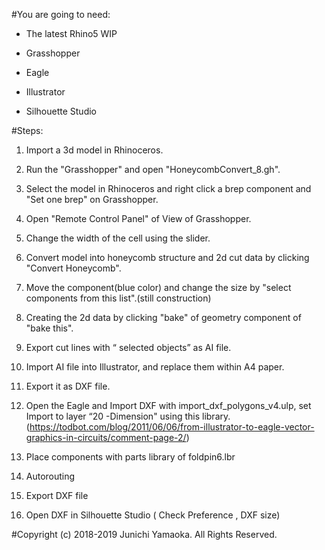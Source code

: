#You are going to need:

* The latest Rhino5 WIP

* Grasshopper

* Eagle

* Illustrator

* Silhouette Studio

#Steps:

1. Import a 3d model in Rhinoceros.

2. Run the "Grasshopper" and open "HoneycombConvert_8.gh".

3. Select the model in Rhinoceros and right click a brep component and "Set one brep" on Grasshopper.

4. Open "Remote Control Panel" of View of Grasshopper.

5. Change the width of the cell using the slider.

6. Convert model into honeycomb structure and 2d cut data by clicking "Convert Honeycomb".

7. Move the component(blue color) and change the size by "select components from this list".(still construction)

8. Creating the 2d data by clicking "bake" of geometry component of "bake this".

9. Export cut lines with “ selected objects” as AI file. 

10. Import AI file into Illustrator, and replace them within A4 paper. 

11. Export it as DXF file.

12. Open the Eagle and Import DXF with import_dxf_polygons_v4.ulp, set Import to layer “20 -Dimension" using this library. 
(https://todbot.com/blog/2011/06/06/from-illustrator-to-eagle-vector-graphics-in-circuits/comment-page-2/)

13. Place components with parts library of foldpin6.lbr

14. Autorouting 

15. Export DXF file 

16. Open DXF in Silhouette Studio ( Check Preference , DXF size) 



#Copyright (c) 2018-2019 Junichi Yamaoka. All Rights Reserved.

